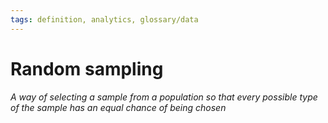 ```yaml
---
tags: definition, analytics, glossary/data
---
```

#  Random sampling
*A way of selecting a sample from a population so that every possible type of the sample has an equal chance of being chosen*